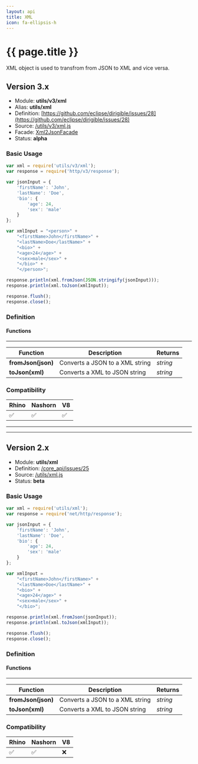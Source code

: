 ```yaml
---
layout: api
title: XML
icon: fa-ellipsis-h
---
```


{{ page.title }}
===

XML object is used to transfrom from JSON to XML and vice versa.


Version 3.x
---

- Module: **utils/v3/xml**
- Alias: **utils/xml**
- Definition: [https://github.com/eclipse/dirigible/issues/28](https://github.com/eclipse/dirigible/issues/28)
- Source: [/utils/v3/xml.js](https://github.com/dirigiblelabs/api-v3-utils/blob/master/utils/v3/xml.js)
- Facade: [Xml2JsonFacade](https://github.com/eclipse/dirigible/blob/master/api/api-facade/api-utils/src/main/java/org/eclipse/dirigible/api/v3/utils/Xml2JsonFacade.java)
- Status: **alpha**


### Basic Usage


```javascript
var xml = require('utils/v3/xml');
var response = require('http/v3/response');

var jsonInput = {
	'firstName': 'John',
	'lastName': 'Doe',
	'bio': {
		'age': 24,
		'sex': 'male'
	}
};

var xmlInput = "<person>" +
	"<firstName>John</firstName>" +
	"<lastName>Doe</lastName>" + 
	"<bio>" + 
	"<age>24</age>" +
	"<sex>male</sex>" +
	"</bio>" +
	"</person>";

response.println(xml.fromJson(JSON.stringify(jsonInput)));
response.println(xml.toJson(xmlInput));

response.flush();
response.close();
```



### Definition


#### Functions

---

Function     | Description | Returns
------------ | ----------- | --------
**fromJson(json)**   | Converts a JSON to a XML string | *string*
**toJson(xml)**   | Converts a XML to JSON string | *string*




### Compatibility

Rhino | Nashorn | V8
----- | ------- | --------
 ✅  | ✅  | ✅



---

---

Version 2.x
---


- Module: **utils/xml**
- Definition: [/core_api/issues/25](https://github.com/dirigiblelabs/core_api/issues/25)
- Source: [/utils/xml.js](https://github.com/dirigiblelabs/core_api/blob/master/core_api/ScriptingServices/utils/xml.js)
- Status: **beta**

### Basic Usage


```javascript
var xml = require('utils/xml');
var response = require('net/http/response');

var jsonInput = {
	'firstName': 'John',
	'lastName': 'Doe',
	'bio': {
		'age': 24,
		'sex': 'male'
	}
};

var xmlInput = 
	"<firstName>John</firstName>" +
	"<lastName>Doe</lastName>" + 
	"<bio>" + 
	"<age>24</age>" +
	"<sex>male</sex>" +
	"</bio>";

response.println(xml.fromJson(jsonInput));
response.println(xml.toJson(xmlInput));

response.flush();
response.close();
```



### Definition


#### Functions

---

Function     | Description | Returns
------------ | ----------- | --------
**fromJson(json)**   | Converts a JSON to a XML string | *string*
**toJson(xml)**   | Converts a XML to JSON string | *string*




### Compatibility

Rhino | Nashorn | V8
----- | ------- | --------
 ✅  | ✅  | ❌

